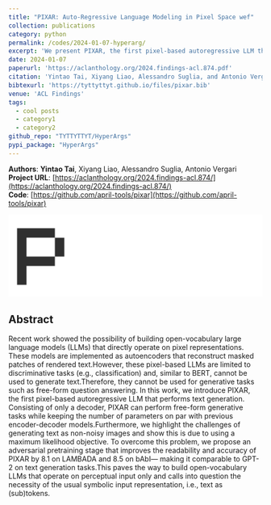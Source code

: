 ```yaml
---
title: "PIXAR: Auto-Regressive Language Modeling in Pixel Space wef"
collection: publications
category: python
permalink: /codes/2024-01-07-hyperarg/
excerpt: 'We present PIXAR, the first pixel-based autoregressive LLM that understands and generates text-in-images, reaching GPT-2–level performance without relying on symbolic tokenization.'
date: 2024-01-07
paperurl: 'https://aclanthology.org/2024.findings-acl.874.pdf'
citation: 'Yintao Tai, Xiyang Liao, Alessandro Suglia, and Antonio Vergari. 2024. PIXAR: Auto-Regressive Language Modeling in Pixel Space. In Findings of the Association for Computational Linguistics: ACL 2024, pages 14673–14695, Bangkok, Thailand. Association for Computational Linguistics.'
bibtexurl: 'https://tyttyttyt.github.io/files/pixar.bib'
venue: 'ACL Findings'
tags:
  - cool posts
  - category1
  - category2
github_repo: "TYTTYTTYT/HyperArgs"
pypi_package: "HyperArgs"
---
```


**Authors**: **Yintao Tai**, Xiyang Liao, Alessandro Suglia, Antonio Vergari \
**Project URL**: [https://aclanthology.org/2024.findings-acl.874/](https://aclanthology.org/2024.findings-acl.874/) \
**Code**: [https://github.com/april-tools/pixar](https://github.com/april-tools/pixar)

![pixar gen](/images/pixar.gif)

## Abstract
Recent work showed the possibility of building open-vocabulary large language models (LLMs) that directly operate on pixel representations. These models are implemented as autoencoders that reconstruct masked patches of rendered text.However, these pixel-based LLMs are limited to discriminative tasks (e.g., classification) and, similar to BERT, cannot be used to generate text.Therefore, they cannot be used for generative tasks such as free-form question answering. In this work, we introduce PIXAR, the first pixel-based autoregressive LLM that performs text generation. Consisting of only a decoder, PIXAR can perform free-form generative tasks while keeping the number of parameters on par with previous encoder-decoder models.Furthermore, we highlight the challenges of generating text as non-noisy images and show this is due to using a maximum likelihood objective. To overcome this problem, we propose an adversarial pretraining stage that improves the readability and accuracy of PIXAR by 8.1 on LAMBADA and 8.5 on bAbI— making it comparable to GPT-2 on text generation tasks.This paves the way to build open-vocabulary LLMs that operate on perceptual input only and calls into question the necessity of the usual symbolic input representation, i.e., text as (sub)tokens.
